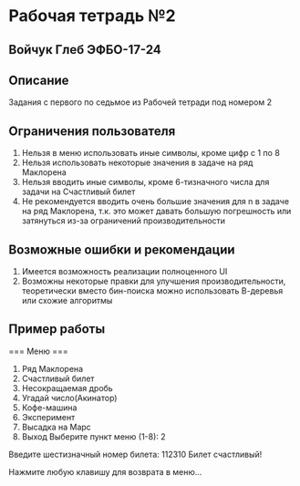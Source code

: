 # Рабочая тетрадь №2

## Войчук Глеб ЭФБО-17-24

## Описание
Задания с первого по седьмое из Рабочей тетради под номером 2

## Ограничения пользователя
1. Нельзя в меню использовать иные символы, кроме цифр с 1 по 8
2. Нельзя использовать некоторые значения в задаче на ряд Маклорена
3. Нельзя вводить иные символы, кроме 6-тизначного числа для задачи на Счастливый билет
4. Не рекомендуется вводить очень большие значения для n в задаче на ряд Маклорена, т.к. это может давать большую погрешность или затянуться из-за ограничений производительности

## Возможные ошибки и рекомендации
1. Имеется возможность реализации полноценного UI
2. Возможны некоторые правки для улучшения производительности, теоретически вместо бин-поиска можно использовать В-деревья или схожие алгоритмы

## Пример работы
=== Меню ===
1. Ряд Маклорена
2. Счастливый билет
3. Несокращаемая дробь
4. Угадай число(Акинатор)
5. Кофе-машина
6. Эксперимент
7. Высадка на Марс
8. Выход
Выберите пункт меню (1-8): 2

Введите шестизначный номер билета: 112310
Билет счастливый!

Нажмите любую клавишу для возврата в меню...

